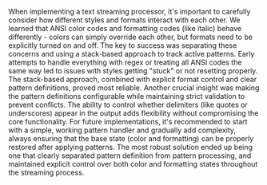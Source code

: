 When implementing a text streaming processor, it's important to carefully consider how different styles and formats interact with each other. We learned that ANSI color codes and formatting codes (like italic) behave differently - colors can simply override each other, but formats need to be explicitly turned on and off. The key to success was separating these concerns and using a stack-based approach to track active patterns. Early attempts to handle everything with regex or treating all ANSI codes the same way led to issues with styles getting "stuck" or not resetting properly. The stack-based approach, combined with explicit format control and clear pattern definitions, proved most reliable. Another crucial insight was making the pattern definitions configurable while maintaining strict validation to prevent conflicts. The ability to control whether delimiters (like quotes or underscores) appear in the output adds flexibility without compromising the core functionality. For future implementations, it's recommended to start with a simple, working pattern handler and gradually add complexity, always ensuring that the base state (color and formatting) can be properly restored after applying patterns. The most robust solution ended up being one that clearly separated pattern definition from pattern processing, and maintained explicit control over both color and formatting states throughout the streaming process.
